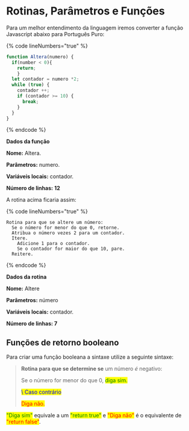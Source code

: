 # Rotinas, Parâmetros e Funções

Para um melhor entendimento da linguagem iremos converter a função Javascript abaixo para Português Puro:

{% code lineNumbers="true" %}
```javascript
function Altera(numero) {
  if(number < 0){
    return;
    }
  let contador = numero *2;
  while (true) {
    contador ++;
    if (contador >= 10) {
      break;
    }
  }
}
```
{% endcode %}

**Dados da função**

**Nome:** Altera.

**Parâmetros:** numero.

**Variáveis locais:** contador.

**Número de linhas:** **12**



A rotina acima ficaria assim:

{% code lineNumbers="true" %}
```textile
Rotina para que se altere um número:
  Se o número for menor do que 0, retorne.
  Atribua o número vezes 2 para um contador.
  Itere.
    Adicione 1 para o contador.
    Se o contador for maior do que 10, pare.
  Reitere.
```
{% endcode %}

**Dados da rotina**

**Nome:** Altere

**Parâmetros:** número

**Variáveis locais:** contador.

**Número de linhas: 7**

## Funções de retorno booleano

Para criar uma função booleana a sintaxe utilize a seguinte sintaxe:

> **Rotina para que se determine se** um número _é_ negativo:&#x20;
>
> &#x20; Se o número for menor do que 0, <mark style="color:green;">diga sim.</mark>&#x20;
>
> &#x20; <mark style="color:blue;">\ Caso contrário</mark>
>
> &#x20; <mark style="color:red;">Diga não.</mark>

<mark style="color:green;">"Diga sim"</mark> equivale a um <mark style="color:green;">"return true"</mark> e <mark style="color:red;">"Diga não"</mark> é o equivalente de <mark style="color:red;">"return false"</mark>.
